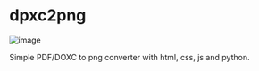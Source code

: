 # dpxc2png

![image](https://github.com/casvde/dpxc2png/assets/73029218/832fe0ef-7023-4ffc-bbea-2c1a24b202a5)

Simple PDF/DOXC to png converter with html, css, js and python.

